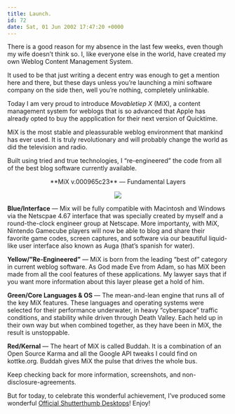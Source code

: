 ```yaml
---
title: Launch.
id: 72
date: Sat, 01 Jun 2002 17:47:20 +0000
---
```


There is a good reason for my absence in the last few weeks, even though my wife doesn’t think so. I, like everyone else in the world, have created my own Weblog Content Management System.  

It used to be that just writing a decent entry was enough to get a mention here and there, but these days unless you’re launching a mini software company on the side then, well you’re nothing, completely unlinkable.  

Today I am very proud to introduce *Movabletiep X* (MiX), a content management system for weblogs that is so advanced that Apple has already opted to buy the appplication for their next version of Quicktime.  

MiX is the most stable and pleassurable weblog environment that mankind has ever used. It is truly revolutionary and will probably change the world as did the television and radio.  

Built using tried and true technologies, I “re-engineered” the code from all of the best blog software currently available.



<div align="center" class="">**MiX v.000965c23** — Fundamental Layers  

![](http://www.gregstorey.com/airbag/images/appmap.gif)</div>**Blue/Interface** — Mix will be fully compatible with Macintosh and Windows via the Netscpae 4.67 interface that was specially created by myself and a round-the-clock engineer group at Netscape. More importanty, with MiX, Nintendo Gamecube players will now be able to blog and share their favorite game codes, screen captures, and software via our beautiful liquid-like user interface also known as Auga (that’s spanish for water).  

**Yellow/”Re-Engineered”** — MiX is born from the leading “best of” category in current weblog software. As God made Eve from Adam, so has MiX been made from all the cool features of these applications. My lawyer says that if you want more information about this layer please get a hold of him.  

**Green/Core Languages & OS** — The mean-and-lean engine that runs all of the key MiX features. These languages and operating systems were selected for their performance underwater, in heavy “cyberspace” traffic conditions, and stability while driven through Death Valley. Each held up in their own way but when combined together, as they have been in MiX, the result is unstoppable.  

**Red/Kernal** — The heart of MiX is called Buddah. It is a combination of an Open Source Karma and all the Google API tweaks I could find on kottke.org. Buddah gives MiX the pulse that drives the whole bus.  

Keep checking back for more information, screenshots, and non-disclosure-agreements.  

But for today, to celebrate this wonderful achievement, I’ve produced some wonderful [Official Shutterthumb Desktops](desktops.html)! Enjoy!





